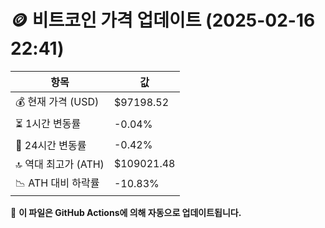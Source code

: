 # 🪙 비트코인 가격 업데이트 (2025-02-16 22:41)

| 항목                | 값 |
|--------------------|----------------|
| 💰 현재 가격 (USD) | $97198.52 |
| ⏳ 1시간 변동률    | -0.04% |
| 📆 24시간 변동률   | -0.42% |
| 🔝 역대 최고가 (ATH) | $109021.48 |
| 📉 ATH 대비 하락률 | -10.83% |

🔄 **이 파일은 GitHub Actions에 의해 자동으로 업데이트됩니다.**
